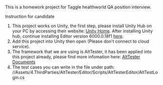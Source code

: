 This is a homework project for Taggle healthworld QA position interview.

Instruction for candidate

1. This project works on Unity, the first step, please install Unity Hub on your PC by accessing their website: [Unity Home](https://unity.com/download). After installing Unity hub, continue installing Editor version 6000.0.18f1 [here](https://unity.com/releases/editor/archive).
2. Add this project into Unity then open (Please don't connect to cloud service).
3. The framework that we are using is AltTester, it has been applied into this project already, please find more infomation here: [AltTester Documents](https://alttester.com/docs/sdk/latest/index.html)
4. The test cases you can write in the file under path: //Assets/4.ThirdParties/AltTester/Editor/Scripts/AltTesterEditor/AltTestLogin.cs
